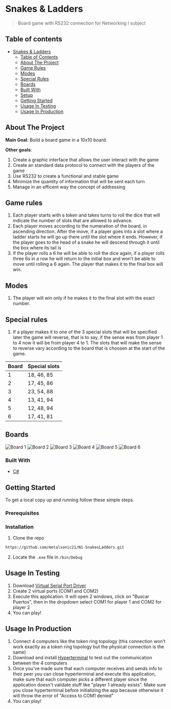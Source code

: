 # Snakes & Ladders
> Board game with RS232 connection for Networking I subject

## Table of contents
- [Snakes & Ladders](#snakes-&-ladders)
  - [Table of Contents](#table-of-contents)
  - [About The Project](#about-the-project)
  - [Game Rules](#game-rules)
  - [Modes](#modes)
  - [Special Rules](#special-rules)
  - [Boards](#boards)
  - [Built With](#built-with)
  - [Setup](#setup)
  - [Getting Started](#getting-started)
  - [Usage In Testing](#usage-in-testing)
  - [Usage In Production](#usage-in-production)

## About The Project

**Main Goal**: Build a board game in a 10x10 board.

**Other goals**:
1. Create a graphic interface that allows the user interact with the game
2. Create an standard data protocol to connect with the players of the game
3. Use RS232 to create a functional and stable game
4. Minimize the quantity of information that will be sent each turn
5. Manage in an efficent way the concept of addressing 

## Game rules

1. Each player starts with a token and takes turns to roll the dice that will indicate the number of slots that are allowed to advance. 
2. Each player moves according to the numeration of the board, in ascending direction. After the move, if a player goes into a slot where a ladder starts he will go up there until the slot where it ends. However, if the player goes to the head of a snake he will descend through it until the box where its tail is
3. If the player rolls a 6 he will be able to roll the dice again, if a player rolls three 6s in a row he will return to the initial box and won't be able to move until rolling a 6 again. The player that makes it to the final box will win.

## Modes

1. The player will win only if he makes it to the final slot with the exact number.

## Special rules

1. If a player makes it to one of the 3 special slots that will be specified later the game will reverse, that is to say, if the sense was from player 1 to 4 now it will be from player 4 to 1. The slots that will make the sense to reverse vary according to the board that is choosen at the start of the game.

|**Board**|**Special slots**|
|---------|-----------------|
|    1    |  18, 46, 85     |
|    2    |  17, 45, 86     |
|    3    |  23, 54, 88     |
|    4    |  13, 41, 94     |
|    5    |  12, 48, 94     |
|    6    |  17, 41, 81     |

## Boards
![Board 1](./Assets/Game/board_1.jpg)
![Board 2](./Assets/Game/board_2.jpg)
![Board 3](./Assets/Game/board_3.jpg)
![Board 4](./Assets/Game/board_4.jpg)
![Board 5](./Assets/Game/board_5.jpg)
![Board 6](./Assets/Game/board_6.jpg)

### Built With

* [C#](https://docs.microsoft.com/en-us/dotnet/csharp/)

<!-- GETTING STARTED -->
## Getting Started

To get a local copy up and running follow these simple steps.

### Prerequisites


### Installation
 
1. Clone the repo 

```sh
https://github.com/metalsonic21/N1-SnakesLadders.git
```

2. Locate the `.exe` file in `/bin/Debug`

<!-- USAGE EXAMPLES -->
## Usage In Testing
1. Download [Virtual Serial Port Driver](https://www.virtual-serial-port.org/downloads.html)
2. Create 2 virtual ports (COM1 and COM2)
3. Execute this application. It will open 2 windows, click on "Buscar Puertos", then in the dropdown select COM1 for player 1 and COM2 for player 2
4. You can play!


## Usage In Production
1. Connect 4 computers like the token ring topology (this connection won't work exactly as a token ring topology but the physical connection is the same)
2. Download and install [Hyperterminal](https://www.tecnozero.com/hyperterminal.zip) to test out the communication between the 4 computers
3. Once you've made sure that each computer receives and sends info to their peer you can close hyperterminal and execute this application, make sure that each computer picks a different player since the application doesn't validate stuff like "player 1 already exists". Make sure you close hyperterminal before initializing the app because otherwise it will throw the error of "Access to COM1 denied"
4. You can play!
